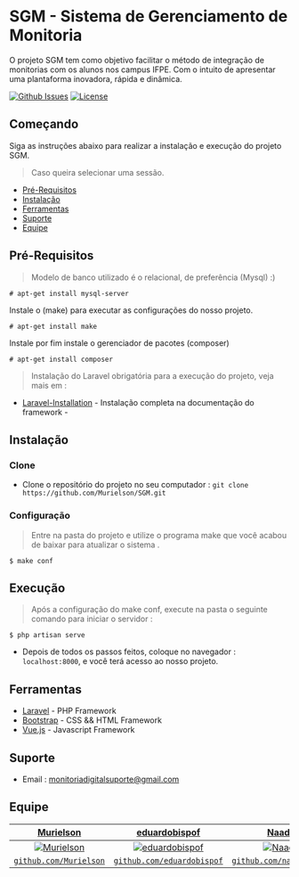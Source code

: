# SGM - Sistema de Gerenciamento de Monitoria
O projeto SGM tem como objetivo facilitar o método de integração de monitorias com os alunos nos campus IFPE. Com o intuito de apresentar uma plantaforma inovadora, rápida e dinâmica.

[![Github Issues](http://githubbadges.herokuapp.com/Murielson/SGM/issues.svg?style=flat-square)](https://github.com/Murielson/SGM/issues)
[![License](http://img.shields.io/:license-mit-blue.svg)](http://doge.mit-license.org)
## Começando
Siga as instruções abaixo para realizar a instalação e execução do projeto SGM.
> Caso queira selecionar uma sessão.

- [Pré-Requisitos](#pré-requisitos)
- [Instalação](#instalação)
- [Ferramentas](#ferramentas)
- [Suporte](#suporte)
- [Equipe](#equipe)
## Pré-Requisitos
> Modelo de banco utilizado é o relacional, de preferência (Mysql) :)
```
# apt-get install mysql-server
```
Instale o (make) para executar as configurações do nosso projeto.
```
# apt-get install make 
```
Instale por fim instale o gerenciador de pacotes (composer)
```
# apt-get install composer 
```
> Instalação do Laravel obrigatória para a execução do projeto, veja mais em :
* [Laravel-Installation](https://laravel.com/docs/5.8/installation) - Instalação completa na documentação do framework -

## Instalação
### Clone
- Clone o repositório do projeto no seu computador : ```git clone https://github.com/Murielson/SGM.git ```
### Configuração
> Entre na pasta do projeto e utilize o programa make que você acabou de baixar para atualizar o sistema .
```
$ make conf
```
## Execução
> Após a configuração do make conf, execute na pasta o seguinte comando para iniciar o servidor :
```
$ php artisan serve
```
- Depois de todos os passos feitos, coloque no navegador : ``` localhost:8000 ```, e você terá acesso ao nosso projeto.
## Ferramentas
- [Laravel](https://laravel.com) - PHP Framework
- [Bootstrap](https://getbootstrap.com/) - CSS && HTML Framework
- [Vue.js](https://vuejs.org/) - Javascript Framework
## Suporte

- Email : monitoriadigitalsuporte@gmail.com

## Equipe

| <a href="https://github.com/Murielson" target="_blank">Murielson</a> | <a href="https://github.com/eduardobispof" target="_blank">eduardobispof</a> | <a href="https://github.com/naadabefarias" target="_blank">Naadabe</a> | <a href="https://github.com/josecarlosmonteiro" target="_blank">josecarlosmonteiro</a> | <a href="https://github.com/majorsilvio" target="_blank">majorsilvio</a> | <a href="https://github.com/FernandaBatistaVS" target="_blank">FernandaBatistaVS</a> | 
| :---: |:---:| :---:| :---:| :---:| :---:|
| [![Murielson](https://avatars0.githubusercontent.com/u/40250320?s=460&v=4)](https://github.com/Murielson)    | [![eduardobispof](https://avatars3.githubusercontent.com/u/41191885?s=460&v=4)](https://github.com/eduardobispof) | [![Naadabe](https://avatars3.githubusercontent.com/u/43278505?s=460&v=4)](https://github.com/naadabefarias) | [![josecarlosmonteiro](https://avatars0.githubusercontent.com/u/42876485?s=460&v=4)](https://github.com/josecarlosmonteiro) | [![majorsilvio](https://avatars2.githubusercontent.com/u/42873611?s=460&v=4)](https://github.com/majorsilvio) | [![FernandaBatistaVS](https://avatars1.githubusercontent.com/u/42873522?s=460&v=4)](https://github.com/FernandaBatistaVS) |
| <a href="https://github.com/Murielson" target="_blank">`github.com/Murielson`</a> | <a href="https://github.com/eduardobispof" target="_blank">`github.com/eduardobispof`</a> | <a href="https://github.com/naadabefarias" target="_blank">`github.com/naadabefarias`</a> | <a href="https://github.com/josecarlosmonteiro" target="_blank">`github.com/josecarlosmonteiro`</a> | <a href="https://github.com/majorsilvio" target="_blank">`github.com/majorsilvio`</a> | <a href="https://github.com/FernandaBatistaVS" target="_blank">`github.com/FernandaBatistaVS`</a> |

